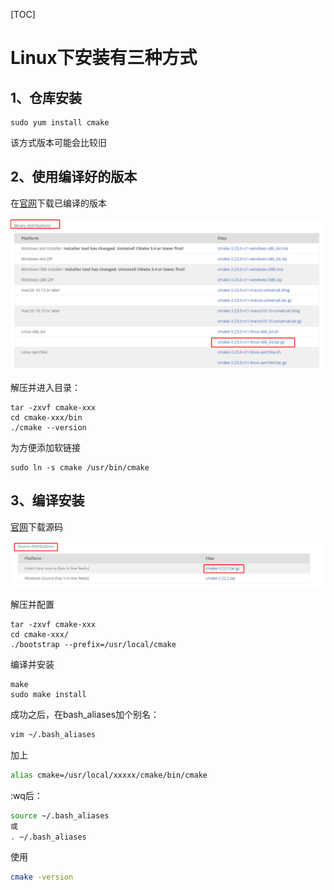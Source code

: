 [TOC]

# Linux下安装有三种方式

## 1、仓库安装

```shell
sudo yum install cmake
```

该方式版本可能会比较旧



## 2、使用编译好的版本

在[官网](https://cmake.org/download/)下载已编译的版本

![image-20220216171036445](cmake%E5%AE%89%E8%A3%85.assets/image-20220216171036445-16450026413771.png)

解压并进入目录：

```shell
tar -zxvf cmake-xxx
cd cmake-xxx/bin
./cmake --version
```



为方便添加软链接

```shell
sudo ln -s cmake /usr/bin/cmake
```



## 3、编译安装

[官网](https://cmake.org/download/)下载源码

![image-20220216171507958](cmake%E5%AE%89%E8%A3%85.assets/image-20220216171507958-16450029096082.png)

解压并配置

```shell
tar -zxvf cmake-xxx
cd cmake-xxx/
./bootstrap --prefix=/usr/local/cmake
```

编译并安装

```
make
sudo make install
```

成功之后，在bash_aliases加个别名：

```bash
vim ~/.bash_aliases
```

加上

```bash
alias cmake=/usr/local/xxxxx/cmake/bin/cmake
```

:wq后：

```bash
source ~/.bash_aliases
或
. ~/.bash_aliases
```

使用

```bash
cmake -version
```